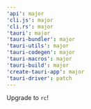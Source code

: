 ```yaml
---
'api': major
'cli.js': major
'cli.rs': major
'tauri': major
'tauri-bundler': major
'tauri-utils': major
'tauri-codegen': major
'tauri-macros': major
'tauri-build': major
'create-tauri-app': major
'tauri-driver': patch
---
```


Upgrade to `rc`!
